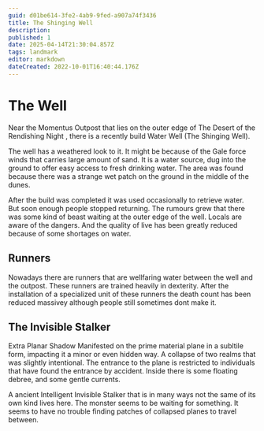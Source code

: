 ```yaml
---
guid: d01be614-3fe2-4ab9-9fed-a907a74f3436
title: The Shinging Well
description: 
published: 1
date: 2025-04-14T21:30:04.857Z
tags: landmark
editor: markdown
dateCreated: 2022-10-01T16:40:44.176Z
---
```


# The Well

Near the Momentus Outpost that lies on the outer edge of The Desert of the Rendishing Night , there is a recently build Water Well (The Shinging Well).

The well has a weathered look to it. It might be because of the Gale force winds that carries large amount of sand. It is a water source, dug into the ground to offer easy access to fresh drinking water. The area was found because there was a strange wet patch on the ground in the middle of the dunes.

After the build was completed it was used occasionally to retrieve water. But soon enough people stopped returning. The rumours grew that there was some kind of beast waiting at the outer edge of the well. Locals are aware of the dangers. And the quality of live has been greatly reduced because of some shortages on water.

## Runners
Nowadays there are runners that are wellfaring water between the well and the outpost.
These runners are trained heavily in dexterity. After the installation of a specialized unit of these runners the death count has been reduced massivey although people still sometimes dont make it.

## The Invisible Stalker

Extra Planar Shadow Manifested on the prime material plane in a subltile form, impacting it a minor or even hidden way. A collapse of two realms that was slightly intentional. The entrance to the plane is restricted to individuals that have found the entrance by accident.
Inside there is some floating debree, and some gentle currents.

A ancient Intelligent Invisible Stalker that is in many ways not the same of its own kind lives here. The monster seems to be waiting for something. It seems to have no trouble finding patches of collapsed planes to travel between.

